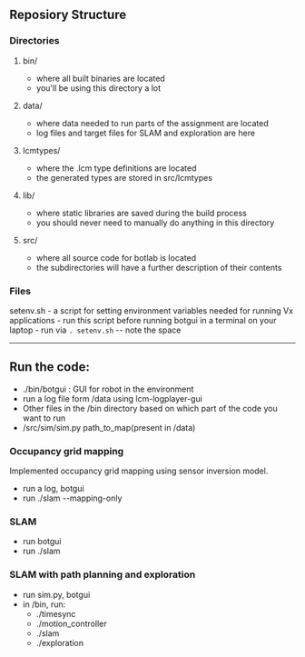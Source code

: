 
## Reposiory Structure

### Directories

1. bin/
    - where all built binaries are located
    - you'll be using this directory a lot
    
2. data/
    - where data needed to run parts of the assignment are located
    - log files and target files for SLAM and exploration are here
    
3. lcmtypes/
    - where the .lcm type definitions are located
    - the generated types are stored in src/lcmtypes
    
4. lib/
    - where static libraries are saved during the build process
    - you should never need to manually do anything in this directory
    
5. src/
    - where all source code for botlab is located
    - the subdirectories will have a further description of their contents
    

### Files 

setenv.sh
    - a script for setting environment variables needed for running Vx applications
    - run this script before running botgui in a terminal on your laptop
    - run via `. setenv.sh` -- note the space
    
___________________________________________________________________________________________
## Run the code:

- ./bin/botgui : GUI for robot in the environment
- run a log file form /data using lcm-logplayer-gui
- Other files in the /bin directory based on which part of the code you want to run
- /src/sim/sim.py path_to_map(present in /data)

### Occupancy grid mapping
Implemented occupancy grid mapping using sensor inversion model.
- run a log, botgui
- run ./slam --mapping-only

### SLAM
- run botgui
- run ./slam

### SLAM with path planning and exploration
- run sim.py, botgui
- in /bin, run:
    - ./timesync
    - ./motion_controller
    - ./slam
    - ./exploration

    
 

